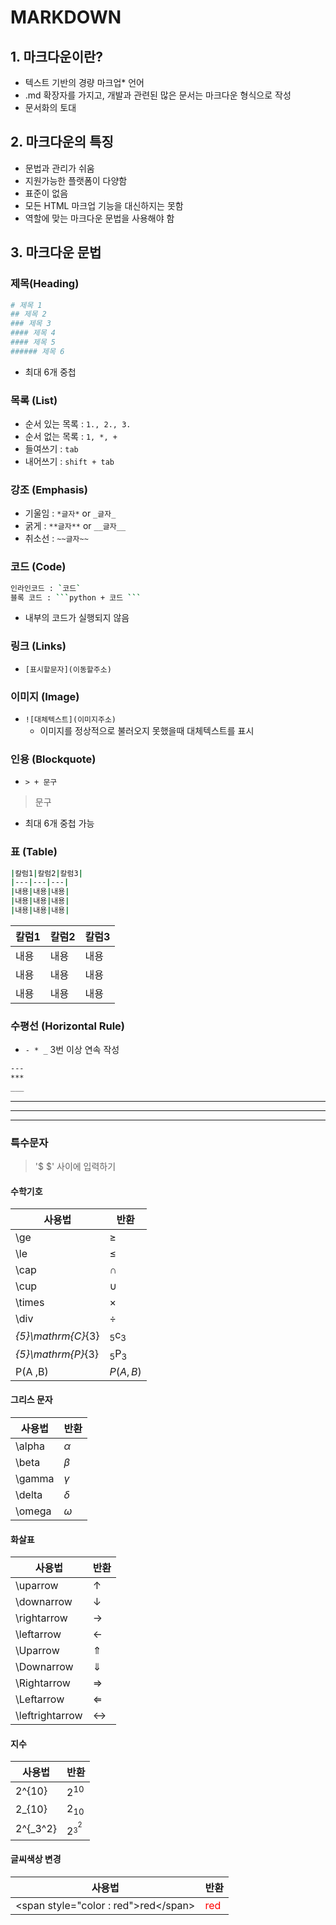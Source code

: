 # MARKDOWN
## 1. 마크다운이란?
- 텍스트 기반의 경량 마크업* 언어
- .md 확장자를 가지고, 개발과 관련된 많은 문서는 마크다운 형식으로 작성
- 문서화의 토대

## 2. 마크다운의 특징
- 문법과 관리가 쉬움
- 지원가능한 플랫폼이 다양함
- 표준이 없음
- 모든 HTML 마크업 기능을 대신하지는 못함
- 역할에 맞는 마크다운 문법을 사용해야 함

## 3. 마크다운 문법
### 제목(Heading)
```bash
# 제목 1
## 제목 2
### 제목 3
#### 제목 4
#### 제목 5
###### 제목 6
```
- 최대 6개 중첩
  

### 목록 (List)
- 순서 있는 목록 : `1., 2., 3.` 
- 순서 없는 목록 : `1, *, +`
- 들여쓰기 : `tab`
- 내어쓰기 : `shift + tab`

### 강조 (Emphasis)
- 기울임 : `*글자*` or `_글자_`
- 굵게 : `**글자**` or `__글자__`
- 취소선 : `~~글자~~`

### 코드 (Code)
```bash
인라인코드 : `코드`
블록 코드 : ```python + 코드 ```
```
- 내부의 코드가 실행되지 않음
### 링크 (Links)
- `[표시할문자](이동할주소)`

### 이미지 (Image)
- `![대체텍스트](이미지주소)`
  - 이미지를 정상적으로 불러오지 못했을때 대체텍스트를 표시

### 인용 (Blockquote)
- `> + 문구`
> 문구
- 최대 6개 중첩 가능

### 표 (Table)
```bash
|칼럼1|칼럼2|칼럼3|
|---|---|---|
|내용|내용|내용|
|내용|내용|내용|
|내용|내용|내용|
```
|칼럼1|칼럼2|칼럼3|
|---|---|---|
|내용|내용|내용|
|내용|내용|내용|
|내용|내용|내용|

### 수평선 (Horizontal Rule)
- `- * _` 3번 이상 연속 작성
```bash
---
***
___
```
---
***
___

### **특수문자**
>'$ $' 사이에 입력하기

#### 수학기호

|사용법|반환|
|--|--|
|\ge|$\ge$|
|\le|$\le$|
|\cap|$\cap$|
|\cup|$\cup$|
|\times|$\times$|
|\div|$\div$|
|_{5}\mathrm{C}_{3}|$_{5}\mathrm{c}_{3}$|
|_{5}\mathrm{P}_{3}|$_{5}\mathrm{P}_{3}$|
|P(A ,B)|$P(A, B)$|

#### 그리스 문자
|사용법|반환|
|--|--|
|\alpha|$\alpha$|
|\beta|$\beta$|
|\gamma|$\gamma$|
|\delta|$\delta$|
|\omega|$\omega$|

#### 화살표
|사용법|반환|
|--|--|
|\uparrow|$\uparrow$|
|\downarrow|$\downarrow$|
|\rightarrow|$\rightarrow$|
|\leftarrow|$\leftarrow$|
|\Uparrow|$\Uparrow$|
|\Downarrow|$\Downarrow$|
|\Rightarrow|$\Rightarrow$|
|\Leftarrow|$\Leftarrow$|
|\leftrightarrow|$\leftrightarrow$|

#### 지수
|사용법|반환|
|--|--|
|2^{10}|$2^{10}$|
|2_{10}|$2_{10}$|
|2^{_3^2}|$2^{_3^2}$|

#### 글씨색상 변경
|사용법|반환|
|--|--|
|\<span style="color : red">red\</span>|<span style="color : red">red</span>|